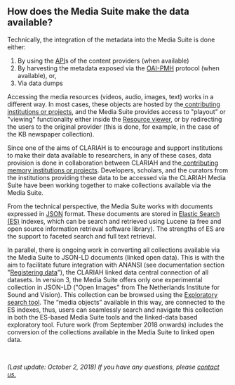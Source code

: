 ## How does the Media Suite make the data available?

Technically, the integration of the metadata into the Media Suite is done either:

1. By using the [API](http://mediasuite.clariah.nl/documentation/glossary/api)s of the content providers (when available)
2. By harvesting the metadata exposed via the [OAI-PMH](http://mediasuite.clariah.nl/documentation/glossary/oaipmh) protocol (when available), or,
3. Via data dumps

Accessing the media resources (videos, audio, images, text) works in a different way. In most cases, these objects are hosted by the[ contributing institutions or projects](http://mediasuitedata.clariah.nl/group), and the Media Suite provides access to "playout" or "viewing" functionality either inside the [Resource viewer](<http://mediasuite.clariah.nl/documentation/howtos/resource-viewer>), or by redirecting the users to the original provider (this is done, for example, in the case of the KB newspaper collection).

Since one of the aims of CLARIAH is to encourage and support institutions to make their data available to researchers, in any of these cases, data provision is done in collaboration between CLARIAH and the[ contributing memory institutions or projects](http://mediasuitedata.clariah.nl/group). Developers, scholars, and the curators from the institutions providing these data to be accessed via the CLARIAH Media Suite have been working together to make collections available via the Media Suite.

From the technical perspective, the Media Suite works with documents expressed in [JSON](http://mediasuite.clariah.nl/documentation/glossary/json) format. These documents are stored in [Elastic Search (ES)](http://mediasuite.clariah.nl/documentation/glossary/elastic-search) indexes, which can be search and retrieved using Lucene (a free and open source information retrieval software library). The strengths of ES are the support to faceted search and full text retrieval.

In parallel, there is ongoing work in converting all collections available via the Media Suite to JSON-LD documents (linked open data). This is with the aim to facilitate future integration with ANANSI (see documentation section "[Registering data](<http://mediasuite.clariah.nl/documentation/faq/can-register-data>)"), the CLARIAH linked data central connection of all datasets. In version 3, the Media Suite offers only one experimental collection in JSON-LD ("Open Images" from The Netherlands Institute for Sound and Vision). This collection can be browsed using the [Exploratory search tool](<http://mediasuite.clariah.nl/documentation/howtos/exploratory-search>). The “media objects” available in this way, are connected to the ES indexes, thus, users can seamlessly search and navigate this collection in both the ES-based Media Suite tools and the linked-data based exploratory tool. Future work (from September 2018 onwards) includes the conversion of the collections available in the Media Suite to linked open data.

​	

*(Last update: October 2, 2018)* *If you have any questions, please [contact us.]( https://mediasuite.clariah.nl/contact )*
